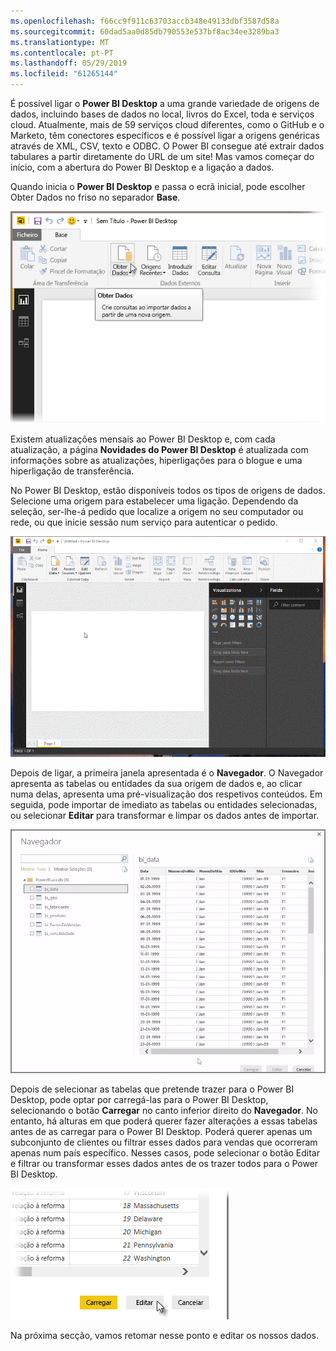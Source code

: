 ```yaml
---
ms.openlocfilehash: f66cc9f911c63703accb348e49133dbf3587d58a
ms.sourcegitcommit: 60dad5aa0d85db790553e537bf8ac34ee3289ba3
ms.translationtype: MT
ms.contentlocale: pt-PT
ms.lasthandoff: 05/29/2019
ms.locfileid: "61265144"
---
```

É possível ligar o **Power BI Desktop** a uma grande variedade de origens de dados, incluindo bases de dados no local, livros do Excel, toda e serviços cloud. Atualmente, mais de 59 serviços cloud diferentes, como o GitHub e o Marketo, têm conectores específicos e é possível ligar a origens genéricas através de XML, CSV, texto e ODBC. O Power BI consegue até extrair dados tabulares a partir diretamente do URL de um site! Mas vamos começar do início, com a abertura do Power BI Desktop e a ligação a dados.

Quando inicia o **Power BI Desktop** e passa o ecrã inicial, pode escolher Obter Dados no friso no separador **Base**.

![](media/1-2-connect-to-data-sources-in-power-bi-desktop/1-2_1.png)

Existem atualizações mensais ao Power BI Desktop e, com cada atualização, a página **Novidades do Power BI Desktop** é atualizada com informações sobre as atualizações, hiperligações para o blogue e uma hiperligação de transferência.

No Power BI Desktop, estão disponíveis todos os tipos de origens de dados. Selecione uma origem para estabelecer uma ligação. Dependendo da seleção, ser-lhe-á pedido que localize a origem no seu computador ou rede, ou que inicie sessão num serviço para autenticar o pedido.

![](media/1-2-connect-to-data-sources-in-power-bi-desktop/1-2_2.gif)

Depois de ligar, a primeira janela apresentada é o **Navegador**. O Navegador apresenta as tabelas ou entidades da sua origem de dados e, ao clicar numa delas, apresenta uma pré-visualização dos respetivos conteúdos. Em seguida, pode importar de imediato as tabelas ou entidades selecionadas, ou selecionar **Editar** para transformar e limpar os dados antes de importar.

![](media/1-2-connect-to-data-sources-in-power-bi-desktop/1-2_3.png)

Depois de selecionar as tabelas que pretende trazer para o Power BI Desktop, pode optar por carregá-las para o Power BI Desktop, selecionando o botão **Carregar** no canto inferior direito do **Navegador**. No entanto, há alturas em que poderá querer fazer alterações a essas tabelas antes de as carregar para o Power BI Desktop. Poderá querer apenas um subconjunto de clientes ou filtrar esses dados para vendas que ocorreram apenas num país específico. Nesses casos, pode selecionar o botão Editar e filtrar ou transformar esses dados antes de os trazer todos para o Power BI Desktop.

![](media/1-2-connect-to-data-sources-in-power-bi-desktop/1-2_4.png)

Na próxima secção, vamos retomar nesse ponto e editar os nossos dados.

